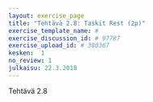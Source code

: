 ```yaml
---
layout: exercise_page
title: "Tehtävä 2.8: Taskit Rest (2p)"
exercise_template_name: #
exercise_discussion_id: # 97787
exercise_upload_id: # 380367
kesken:  1
no_review: 1
julkaisu: 22.3.2018
---
```


Tehtävä 2.8
